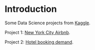 # Introduction
Some Data Science projects from [Kaggle](https://www.kaggle.com/).

Project 1: [New York City Airbnb](https://www.kaggle.com/datasets/dgomonov/new-york-city-airbnb-open-data).

Project 2: [Hotel booking demand](https://www.kaggle.com/datasets/jessemostipak/hotel-booking-demand).
